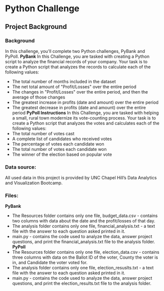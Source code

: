 # Python Challenge

## Project Background

### **Background**
In this challenge, you'll complete two Python challenges, PyBank and PyPoll.
**PyBank**
In this Challenge, you are tasked with creating a Python script to analyze the financial records of your company. Your task is to create a Python script that analyzes the records to calculate each of the following values:
- The total number of months included in the dataset
- The net total amount of "Profit/Losses" over the entire period
- The changes in "Profit/Losses" over the entire period, and then the average of those changes
- The greatest increase in profits (date and amount) over the entire period
- The greatest decrease in profits (date and amount) over the entire period
**PyPoll Instructions**
In this Challenge, you are tasked with helping a small, rural town modernize its vote-counting process. Your task is to create a Python script that analyzes the votes and calculates each of the following values:
- The total number of votes cast
- A complete list of candidates who received votes
- The percentage of votes each candidate won
- The total number of votes each candidate won
- The winner of the election based on popular vote

### Data source:
All used data in this project is provided by UNC Chapel Hill’s Data Analytics and Visualization Bootcamp.

### Files:
************PyBank************
- The Resources folder contains only one file, budget_data.csv - contains two columns with data about the date and the profit/losses of that day.
- The analysis folder contains only one file, financial_analysis.txt - a text file with the answer to each question asked printed in it.
- main.py - contains the code used to analyze the data, answer project questions, and print the financial_analysis.txt file to the analysis folder.
************PyPoll************
- The Resources folder contains only one file, election_data.csv - contains three columns with data on the Ballot ID of the voter, County the voter is in, and Candidate the voter voted for.
- The analysis folder contains only one file, election_resuslts.txt - a text file with the answer to each question asked printed in it.
- main.py - contains the code used to analyze the data, answer project questions, and print the election_results.txt file to the analysis folder.
